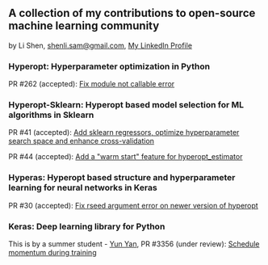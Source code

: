 ## A collection of my contributions to open-source machine learning community
by Li Shen, shenli.sam@gmail.com, [My LinkedIn Profile](https://www.linkedin.com/in/lshen)

### Hyperopt: Hyperparameter optimization in Python
PR #262 (accepted): [Fix module not callable error](https://github.com/hyperopt/hyperopt/pull/262)

### Hyperopt-Sklearn: Hyperopt based model selection for ML algorithms in Sklearn
PR #41 (accepted): [Add sklearn regressors, optimize hyperparameter search space and enhance cross-validation](https://github.com/hyperopt/hyperopt-sklearn/pull/41)

PR #44 (accepted): [Add a "warm start" feature for hyperopt_estimator](https://github.com/hyperopt/hyperopt-sklearn/pull/44)

### Hyperas: Hyperopt based structure and hyperparameter learning for neural networks in Keras
PR #30 (accepted): [Fix rseed argument error on newer version of hyperopt](https://github.com/maxpumperla/hyperas/pull/30)

### Keras: Deep learning library for Python
This is by a summer student - [Yun Yan](https://github.com/Puriney), PR #3356 (under review): [Schedule momentum during training](https://github.com/fchollet/keras/pull/3356)
